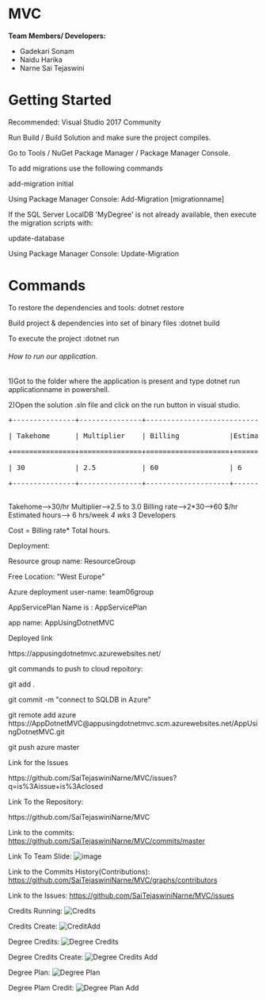 # MVC

<b>Team Members/ Developers:</b> <br>
<ul>
<li>Gadekari Sonam</li>
<li>Naidu Harika</li>
<li>Narne Sai Tejaswini</li>
</ul>

<h1>Getting Started</h1>
<p>Recommended: Visual Studio 2017 Community</p>

<p>Run Build / Build Solution and make sure the project compiles.</p>

<p>Go to Tools / NuGet Package Manager / Package Manager Console.</p>

<p>To add migrations use the following commands</p>

<p>add-migration initial</p>
<p>Using Package Manager Console: Add-Migration [migrationname]</p>

<p>If the SQL Server LocalDB 'MyDegree' is not already available, then execute the migration scripts with:</p>

<p>update-database</p>
<p>Using Package Manager Console: Update-Migration</p>
<h1>Commands</h1>
<p>To restore the dependencies and tools: dotnet restore</p>
<p>Build project & dependencies into set of binary files :dotnet build</p>
<p>To execute the project :dotnet run</p>

<h6>How to run our application.</h6>
<p>1)Got to the folder where the application is present and type dotnet run applicationname in powershell.</p>
<p>2)Open the solution .sln file and click on the run button in visual studio.</p>

<pre>
+---------------+---------------+-------------------------------------------------------------------+<br/>
| Takehome      | Multiplier    | Billing            |Estimated hours  per week   | Developers| Cost|<br/>
+===============+===============+====================+================+===========+===========+======<br/>
| 30            | 2.5           | 60                 | 6                          |3          |5400 |<br/>
+---------------+---------------+--------------------+----------------------------+-----------+------<br/>
</pre>

Takehome-->30/hr
Multiplier-->2.5 to 3.0
Billing rate-->2*30-->60 $/hr
Estimated hours-->
6 hrs/week *4 wks* 3 Developers

Cost = Billing rate* Total hours.

Deployment:
<p>Resource group name: ResourceGroup</p>
<p>Free Location: "West Europe"</p>
<p>Azure deployment user-name: team06group</p>
<p>AppServicePlan Name is : AppServicePlan</p>
<p>app name: AppUsingDotnetMVC</p>
<p> Deployed link</p>
https://appusingdotnetmvc.azurewebsites.net/

<p>git commands to push to cloud repoitory:</p>

<p>git add .</p>
<p>git commit -m "connect to SQLDB in Azure"</p>
<p>git remote add azure https://AppDotnetMVC@appusingdotnetmvc.scm.azurewebsites.net/AppUsingDotnetMVC.git</p>
<p>git push azure master</p>

<p>Link for the Issues</p>
https://github.com/SaiTejaswiniNarne/MVC/issues?q=is%3Aissue+is%3Aclosed

<p>Link To the Repository:</p>
https://github.com/SaiTejaswiniNarne/MVC

Link to the commits:
https://github.com/SaiTejaswiniNarne/MVC/commits/master

Link To Team Slide:
![image](https://user-images.githubusercontent.com/42949313/56475016-1983c600-6448-11e9-8983-806de5933526.png)

Link to the Commits History(Contributions):
https://github.com/SaiTejaswiniNarne/MVC/graphs/contributors

Link to the Issues:
https://github.com/SaiTejaswiniNarne/MVC/issues

Credits Running:
![Credits](https://user-images.githubusercontent.com/42949313/56475388-2fe05080-644d-11e9-92bf-d4fb3c0fd4fa.PNG)

Credits Create:
![CreditAdd](https://user-images.githubusercontent.com/42949313/56475396-59997780-644d-11e9-914f-c3e3ac9d3088.PNG)

Degree Credits:
![Degree Credits](https://user-images.githubusercontent.com/42949313/56475419-a2e9c700-644d-11e9-9572-2e219a537bd1.PNG)

Degree Credits Create:
![Degree Credits Add](https://user-images.githubusercontent.com/42949313/56475421-a8dfa800-644d-11e9-83eb-d9d9250dc8be.PNG)

Degree Plan:
![Degree Plan](https://user-images.githubusercontent.com/42949313/56475441-ef350700-644d-11e9-9bf0-460ddf3a1470.PNG)

Degree Plam Credit:
![Degree Plan Add](https://user-images.githubusercontent.com/42949313/56475445-f5c37e80-644d-11e9-9bb4-3ba104399a47.PNG)


